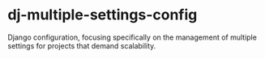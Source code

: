 # dj-multiple-settings-config
Django configuration, focusing specifically on the management of multiple settings for projects that demand scalability.

